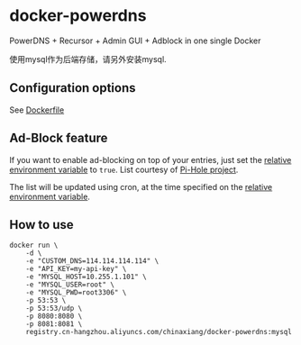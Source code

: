 # docker-powerdns

PowerDNS + Recursor + Admin GUI + Adblock in one single Docker

使用mysql作为后端存储，请另外安装mysql.

## Configuration options

See [Dockerfile](Dockerfile#L9)

## Ad-Block feature

If you want to enable ad-blocking on top of your entries, just set the [relative environment variable](Dockerfile#L27) to `true`. List courtesy of [Pi-Hole project](https://pi-hole.net/).

The list will be updated using cron, at the time specified on the [relative environment variable](Dockerfile#L24).

## How to use

```
docker run \
    -d \
    -e "CUSTOM_DNS=114.114.114.114" \
    -e "API_KEY=my-api-key" \
    -e "MYSQL_HOST=10.255.1.101" \
    -e "MYSQL_USER=root" \
    -e "MYSQL_PWD=root3306" \
    -p 53:53 \
    -p 53:53/udp \
    -p 8080:8080 \
    -p 8081:8081 \
    registry.cn-hangzhou.aliyuncs.com/chinaxiang/docker-powerdns:mysql
```